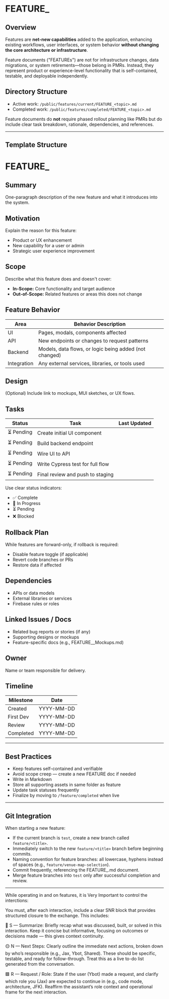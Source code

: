 # FEATURE_<topic>

## Overview
Features are **net-new capabilities** added to the application, enhancing existing workflows, user interfaces, or system behavior **without changing the core architecture or infrastructure**.

Feature documents ("FEATUREs") are not for infrastructure changes, data migrations, or system retirements—those belong in PMRs. Instead, they represent product or experience-level functionality that is self-contained, testable, and deployable independently.

## Directory Structure
- Active work: `/public/features/current/FEATURE_<topic>.md`
- Completed work: `/public/features/completed/FEATURE_<topic>.md`

Feature documents do **not** require phased rollout planning like PMRs but do include clear task breakdown, rationale, dependencies, and references.

---

## Template Structure

# FEATURE_<topic>

## Summary
One-paragraph description of the new feature and what it introduces into the system.

## Motivation
Explain the reason for this feature:
- Product or UX enhancement
- New capability for a user or admin
- Strategic user experience improvement

## Scope
Describe what this feature does and doesn't cover:
- **In-Scope:** Core functionality and target audience
- **Out-of-Scope:** Related features or areas this does not change

## Feature Behavior
| Area       | Behavior Description                                  |
|------------|--------------------------------------------------------|
| UI         | Pages, modals, components affected                    |
| API        | New endpoints or changes to request patterns          |
| Backend    | Models, data flows, or logic being added (not changed) |
| Integration | Any external services, libraries, or tools used       |

## Design
(Optional) Include link to mockups, MUI sketches, or UX flows.

## Tasks
| Status         | Task                                | Last Updated  |
|----------------|-------------------------------------|---------------|
| ⏳ Pending      | Create initial UI component          |               |
| ⏳ Pending      | Build backend endpoint               |               |
| ⏳ Pending      | Wire UI to API                       |               |
| ⏳ Pending      | Write Cypress test for full flow     |               |
| ⏳ Pending      | Final review and push to staging     |               |

Use clear status indicators:
- ✅ Complete
- 🚧 In Progress
- ⏳ Pending
- ❌ Blocked

## Rollback Plan
While features are forward-only, if rollback is required:
- Disable feature toggle (if applicable)
- Revert code branches or PRs
- Restore data if affected

## Dependencies
- APIs or data models
- External libraries or services
- Firebase rules or roles

## Linked Issues / Docs
- Related bug reports or stories (if any)
- Supporting designs or mockups
- Feature-specific docs (e.g., FEATURE_<topic>_Mockups.md)

## Owner
Name or team responsible for delivery.

## Timeline
| Milestone | Date       |
|-----------|------------|
| Created   | YYYY-MM-DD |
| First Dev | YYYY-MM-DD |
| Review    | YYYY-MM-DD |
| Completed | YYYY-MM-DD |

---

## Best Practices
- Keep features self-contained and verifiable
- Avoid scope creep — create a new FEATURE doc if needed
- Write in Markdown
- Store all supporting assets in same folder as feature
- Update task statuses frequently
- Finalize by moving to `/feature/completed` when live

---
## Git Integration

When starting a new feature:

- If the current branch is `test`, create a new branch called `feature/<title>`.
- Immediately switch to the new `feature/<title>` branch before beginning commits.
- Naming convention for feature branches: all lowercase, hyphens instead of spaces (e.g., `feature/venue-map-selection`).
- Commit frequently, referencing the FEATURE_<topic>.md document.
- Merge feature branches into `test` only after successful completion and review.


---
While operating in and on features, it is Very Important to control the interctions:

You must, after each interaction, include a clear SNR block that provides structured closure to the exchange. This includes:

🔷 S — Summarize: Briefly recap what was discussed, built, or solved in this interaction. Keep it concise but informative, focusing on outcomes or decisions made — this gives context continuity.

🟡 N — Next Steps: Clearly outline the immediate next actions, broken down by who’s responsible (e.g., Jax, Ybot, Shared). These should be specific, testable, and ready for follow-through. Treat this as a live to-do list generated from the conversation.

🟩 R — Request / Role: State if the user (Ybot) made a request, and clarify which role you (Jax) are expected to continue in (e.g., code mode, architecture, JFK). Reaffirm the assistant’s role context and operational frame for the next interaction.